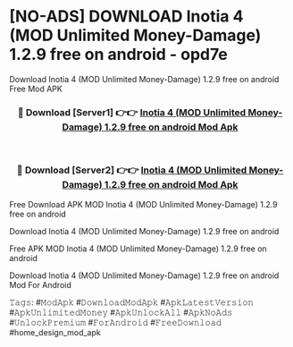 # [NO-ADS] DOWNLOAD Inotia 4 (MOD Unlimited Money-Damage) 1.2.9 free on android - opd7e
Download Inotia 4 (MOD Unlimited Money-Damage) 1.2.9 free on android Free Mod APK

<div align="center">
<h3>🔴 Download [Server1] 👉👉 <a href="https://apk-comot.site?title=Inotia_4_(MOD_Unlimited_Money-Damage)_1.2.9_free_on_android">Inotia 4 (MOD Unlimited Money-Damage) 1.2.9 free on android Mod Apk</a></h3><br>

<h3>🔴 Download [Server2] 👉👉 <a href="https://apk-comot.site?title=Inotia_4_(MOD_Unlimited_Money-Damage)_1.2.9_free_on_android">Inotia 4 (MOD Unlimited Money-Damage) 1.2.9 free on android Mod Apk</a></h3>
</div>


Free Download APK MOD Inotia 4 (MOD Unlimited Money-Damage) 1.2.9 free on android

Download Inotia 4 (MOD Unlimited Money-Damage) 1.2.9 free on android 

Free APK MOD Inotia 4 (MOD Unlimited Money-Damage) 1.2.9 free on android 

Download Inotia 4 (MOD Unlimited Money-Damage) 1.2.9 free on android Mod For Android

𝚃𝚊𝚐𝚜: #𝙼𝚘𝚍𝙰𝚙𝚔 #𝙳𝚘𝚠𝚗𝚕𝚘𝚊𝚍𝙼𝚘𝚍𝙰𝚙𝚔 #𝙰𝚙𝚔𝙻𝚊𝚝𝚎𝚜𝚝𝚅𝚎𝚛𝚜𝚒𝚘𝚗 #𝙰𝚙𝚔𝚄𝚗𝚕𝚒𝚖𝚒𝚝𝚎𝚍𝙼𝚘𝚗𝚎𝚢 #𝙰𝚙𝚔𝚄𝚗𝚕𝚘𝚌𝚔𝙰𝚕𝚕 #𝙰𝚙𝚔𝙽𝚘𝙰𝚍𝚜 #𝚄𝚗𝚕𝚘𝚌𝚔𝙿𝚛𝚎𝚖𝚒𝚞𝚖 #𝙵𝚘𝚛𝙰𝚗𝚍𝚛𝚘𝚒𝚍 #𝙵𝚛𝚎𝚎𝙳𝚘𝚠𝚗𝚕𝚘𝚊𝚍 #home_design_mod_apk